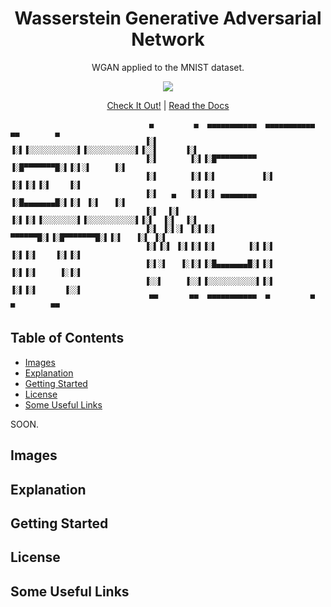 <h1 align="center">
Wasserstein Generative Adversarial Network
</h1> 
<p align="center">WGAN applied to the MNIST dataset.</p>

<p align="center">
  <img src="theGANLearning.gif">
</p>
<p align="center"><a href="https://github.com/jacobhallberg/MNIST-GAN/blob/master/gan.py">Check It Out!</a> | <a href="#images">Read the Docs</a></p>

```
                               ▄         ▄  ▄▄▄▄▄▄▄▄▄▄▄  ▄▄▄▄▄▄▄▄▄▄▄  ▄▄        ▄ 
                              ▐░▌       ▐░▌▐░░░░░░░░░░░▌▐░░░░░░░░░░░▌▐░░▌      ▐░▌
                              ▐░▌       ▐░▌▐░█▀▀▀▀▀▀▀▀▀ ▐░█▀▀▀▀▀▀▀█░▌▐░▌░▌     ▐░▌
                              ▐░▌       ▐░▌▐░▌          ▐░▌       ▐░▌▐░▌▐░▌    ▐░▌
                              ▐░▌   ▄   ▐░▌▐░▌ ▄▄▄▄▄▄▄▄ ▐░█▄▄▄▄▄▄▄█░▌▐░▌ ▐░▌   ▐░▌
                              ▐░▌  ▐░▌  ▐░▌▐░▌▐░░░░░░░░▌▐░░░░░░░░░░░▌▐░▌  ▐░▌  ▐░▌
                              ▐░▌ ▐░▌░▌ ▐░▌▐░▌ ▀▀▀▀▀▀█░▌▐░█▀▀▀▀▀▀▀█░▌▐░▌   ▐░▌ ▐░▌
                              ▐░▌▐░▌ ▐░▌▐░▌▐░▌       ▐░▌▐░▌       ▐░▌▐░▌    ▐░▌▐░▌
                              ▐░▌░▌   ▐░▐░▌▐░█▄▄▄▄▄▄▄█░▌▐░▌       ▐░▌▐░▌     ▐░▐░▌
                              ▐░░▌     ▐░░▌▐░░░░░░░░░░░▌▐░▌       ▐░▌▐░▌      ▐░░▌
                               ▀▀       ▀▀  ▀▀▀▀▀▀▀▀▀▀▀  ▀         ▀  ▀        ▀▀ 

```


## Table of Contents
- [Images](#images)
- [Explanation](#explanation)
- [Getting Started](#getting-started)
- [License](#license)
- [Some Useful Links](#some-useful-links)
 
 SOON.

## Images

## Explanation

## Getting Started

## License

## Some Useful Links





